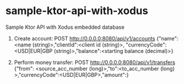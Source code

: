 # sample-ktor-api-with-xodus
Sample Ktor API with Xodus embedded database

1) Create account:
POST http://0.0.0.0:8080/api/v1/accounts
{"name": <name (string)>,"clientId":<client id (string)>, "currencyCode":<USD|EUR|GBP (string)>,"balance":<starting balance (decimal)>}

2) Perform money transfer:
POST http://0.0.0.0:8080/api/v1/transfers
{"from": <source_acc_number (long)>,"to":<to_acc_number (long) >,"currencyCode":<USD|EUR|GBP>,"amount":<decimal>}
